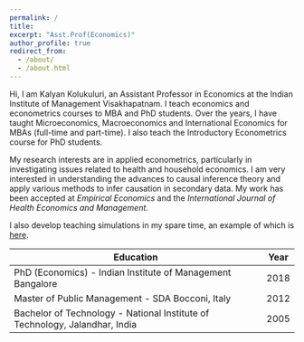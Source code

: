 ```yaml
---
permalink: /
title: 
excerpt: "Asst.Prof(Economics)"
author_profile: true
redirect_from: 
  - /about/
  - /about.html
---
```


Hi, I am Kalyan Kolukuluri, an Assistant Professor in Economics at the Indian Institute of Management Visakhapatnam. I teach economics and econometrics courses to MBA and PhD students. Over the years, I have taught Microeconomics, Macroeconomics and International Economics for MBAs (full-time and part-time). I also teach the Introductory Econometrics course for PhD students.

My research interests are in applied econometrics, particularly in investigating issues related to health and household economics. I am very interested in understanding the advances to causal inference theory and apply various methods to infer causation in secondary data. My work has been accepted at _Empirical Economics_ and the _International Journal of Health Economics and Management_.

I also develop teaching simulations in my spare time, an example of which is [here](https://tarangini.onrender.com/home).



| **Education** | **Year** |
| ----------- | ----------- |
| PhD (Economics) - Indian Institute of Management Bangalore | 2018 |
| Master of Public Management - SDA Bocconi, Italy | 2012 |
| Bachelor of Technology - National Institute of Technology, Jalandhar, India | 2005 |

